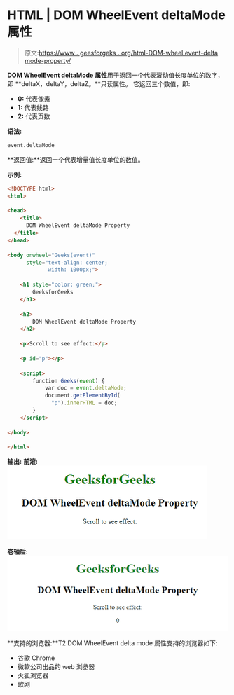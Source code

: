 # HTML | DOM WheelEvent deltaMode 属性

> 原文:[https://www . geesforgeks . org/html-DOM-wheel event-delta mode-property/](https://www.geeksforgeeks.org/html-dom-wheelevent-deltamode-property/)

**DOM WheelEvent deltaMode 属性**用于返回一个代表滚动值长度单位的数字，即 **deltaX，deltaY，deltaZ。**只读属性。
它返回三个数值，即:

*   **0:** 代表像素
*   **1:** 代表线路
*   **2:** 代表页数

**语法:**

```html
event.deltaMode 
```

**返回值:**返回一个代表增量值长度单位的数值。

**示例:**

```html
<!DOCTYPE html>
<html>

<head>
    <title>
      DOM WheelEvent deltaMode Property
  </title>
</head>

<body onwheel="Geeks(event)" 
      style="text-align: center; 
             width: 1000px;">

    <h1 style="color: green;"> 
        GeeksforGeeks 
    </h1>

    <h2> 
        DOM WheelEvent deltaMode Property 
    </h2>

    <p>Scroll to see effect:</p>

    <p id="p"></p>

    <script>
        function Geeks(event) {
            var doc = event.deltaMode;
            document.getElementById(
              "p").innerHTML = doc;
        }
    </script>

</body>

</html>
```

**输出:**
**前滚:**
![](img/8c26e4629c1eb9c683328ee9b5097a18.png)

**卷轴后:**
![](img/def48c9ec8f68c0393a363220a14e662.png)

**支持的浏览器:**T2 DOM WheelEvent delta mode 属性支持的浏览器如下:

*   谷歌 Chrome
*   微软公司出品的 web 浏览器
*   火狐浏览器
*   歌剧